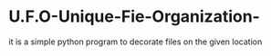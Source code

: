 # U.F.O-Unique-Fie-Organization-
it is a simple python program to decorate files on the given location
